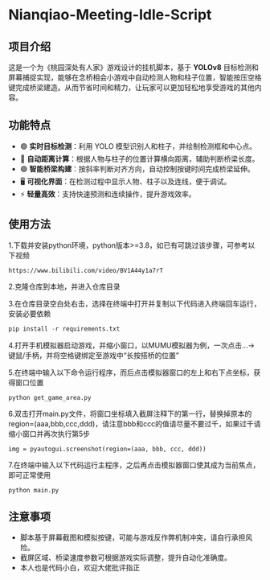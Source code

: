# Nianqiao-Meeting-Idle-Script
## 项目介绍

这是一个为《桃园深处有人家》游戏设计的挂机脚本，基于 **YOLOv8** 目标检测和屏幕捕捉实现，能够在念桥相会小游戏中自动检测人物和柱子位置，智能按压空格键完成桥梁建造。从而节省时间和精力，让玩家可以更加轻松地享受游戏的其他内容。

## 功能特点

- 🟢 **实时目标检测**：利用 YOLO 模型识别人和柱子，并绘制检测框和中心点。
- 🔵 **自动距离计算**：根据人物与柱子的位置计算横向距离，辅助判断桥梁长度。
- 🟣 **智能桥梁构建**：按斜率判断对齐方向，自动控制按键时间完成桥梁延伸。
- 🖥 **可视化界面**：在检测过程中显示人物、柱子以及连线，便于调试。
- ⚡ **轻量高效**：支持快速预测和连续操作，提升游戏效率。

## 使用方法

1.下载并安装python环境，python版本>=3.8，如已有可跳过该步骤，可参考以下视频


    https://www.bilibili.com/video/BV1A44y1a7rT

2.克隆仓库到本地，并进入仓库目录

3.在仓库目录空白处右击，选择在终端中打开并复制以下代码进入终端回车运行，安装必要依赖

```python
pip install -r requirements.txt
```

4.打开手机模拟器启动游戏，并缩小窗口，以MUMU模拟器为例，一次点击...->键鼠/手柄，并将空格键绑定至游戏中“长按搭桥的位置”

5.在终端中输入以下命令运行程序，而后点击模拟器窗口的左上和右下点坐标，获得窗口位置

```
python get_game_area.py
```

6.双击打开main.py文件，将窗口坐标填入截屏注释下的第一行，替换掉原本的region=(aaa,bbb,ccc,ddd)，请注意bbb和ccc的值请尽量不要过千，如果过千请缩小窗口并再次执行第5步

```
img = pyautogui.screenshot(region=(aaa, bbb, ccc, ddd))
```

7.在终端中输入以下代码运行主程序，之后再点击模拟器窗口使其成为当前焦点，即可正常使用

```
python main.py
```

## 注意事项

- 脚本基于屏幕截图和模拟按键，可能与游戏反作弊机制冲突，请自行承担风险。
- 截屏区域、桥梁速度参数可根据游戏实际调整，提升自动化准确度。
- 本人也是代码小白，欢迎大佬批评指正
